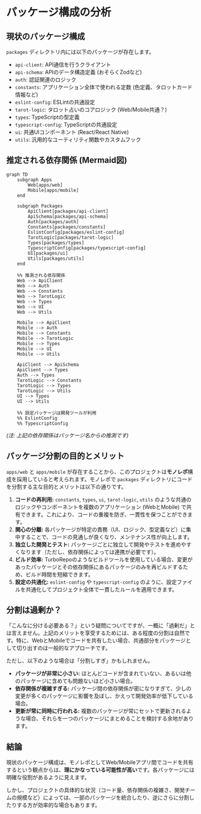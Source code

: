 # パッケージ構成の分析

## 現状のパッケージ構成

`packages` ディレクトリ内には以下のパッケージが存在します。

*   `api-client`: API通信を行うクライアント
*   `api-schema`: APIのデータ構造定義 (おそらくZodなど)
*   `auth`: 認証関連のロジック
*   `constants`: アプリケーション全体で使われる定数 (色定義、タロットカード情報など)
*   `eslint-config`: ESLintの共通設定
*   `tarot-logic`: タロット占いのコアロジック (Web/Mobile共通？)
*   `types`: TypeScriptの型定義
*   `typescript-config`: TypeScriptの共通設定
*   `ui`: 共通UIコンポーネント (React/React Native)
*   `utils`: 汎用的なユーティリティ関数やカスタムフック

## 推定される依存関係 (Mermaid図)

```mermaid
graph TD
    subgraph Apps
        Web[apps/web]
        Mobile[apps/mobile]
    end

    subgraph Packages
        ApiClient[packages/api-client]
        ApiSchema[packages/api-schema]
        Auth[packages/auth]
        Constants[packages/constants]
        EslintConfig[packages/eslint-config]
        TarotLogic[packages/tarot-logic]
        Types[packages/types]
        TypescriptConfig[packages/typescript-config]
        UI[packages/ui]
        Utils[packages/utils]
    end

    %% 推測される依存関係
    Web --> ApiClient
    Web --> Auth
    Web --> Constants
    Web --> TarotLogic
    Web --> Types
    Web --> UI
    Web --> Utils

    Mobile --> ApiClient
    Mobile --> Auth
    Mobile --> Constants
    Mobile --> TarotLogic
    Mobile --> Types
    Mobile --> UI
    Mobile --> Utils

    ApiClient --> ApiSchema
    ApiClient --> Types
    Auth --> Types
    TarotLogic --> Constants
    TarotLogic --> Types
    TarotLogic --> Utils
    UI --> Types
    UI --> Utils

    %% 設定パッケージは開発ツールが利用
    %% EslintConfig
    %% TypescriptConfig
```
*(注: 上記の依存関係はパッケージ名からの推測です)*

## パッケージ分割の目的とメリット

`apps/web` と `apps/mobile` が存在することから、このプロジェクトは**モノレポ**構成を採用していると考えられます。モノレポで `packages` ディレクトリにコードを分割する主な目的とメリットは以下の通りです。

1.  **コードの再利用:** `constants`, `types`, `ui`, `tarot-logic`, `utils` のような共通のロジックやコンポーネントを複数のアプリケーション (WebとMobile) で共有できます。これにより、コードの重複を防ぎ、一貫性を保つことができます。
2.  **関心の分離:** 各パッケージが特定の責務（UI、ロジック、型定義など）に集中することで、コードの見通しが良くなり、メンテナンス性が向上します。
3.  **独立した開発とテスト:** パッケージごとに独立して開発やテストを進めやすくなります（ただし、依存関係によっては連携が必要です）。
4.  **ビルド効率:** TurboRepoのようなビルドツールを使用している場合、変更があったパッケージとその依存関係にあるパッケージのみを再ビルドするため、ビルド時間を短縮できます。
5.  **設定の共通化:** `eslint-config` や `typescript-config` のように、設定ファイルを共通化してプロジェクト全体で一貫したルールを適用できます。

## 分割は過剰か？

「こんなに分ける必要ある？」という疑問についてですが、一概に「過剰だ」とは言えません。上記のメリットを享受するためには、ある程度の分割は自然です。特に、WebとMobileでコードを共有したい場合、共通部分をパッケージとして切り出すのは一般的なアプローチです。

ただし、以下のような場合は「分割しすぎ」かもしれません。

*   **パッケージが非常に小さい:** ほとんどコードが含まれていない、あるいは他のパッケージに含めても問題ないほど小さい場合。
*   **依存関係が複雑すぎる:** パッケージ間の依存関係が密になりすぎて、少しの変更が多くのパッケージに影響を及ぼし、かえって開発効率が低下している場合。
*   **更新が常に同時に行われる:** 複数のパッケージが常にセットで更新されるような場合、それらを一つのパッケージにまとめることを検討する余地があります。

## 結論

現状のパッケージ構成は、モノレポとしてWeb/Mobileアプリ間でコードを共有するという観点からは、**理にかなっている可能性が高い**です。各パッケージには明確な役割があるように見えます。

しかし、プロジェクトの具体的な状況（コード量、依存関係の複雑さ、開発チームの規模など）によっては、一部のパッケージを統合したり、逆にさらに分割したりする方が効率的な場合もあります。